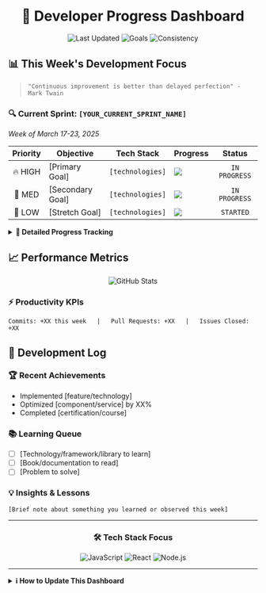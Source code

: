 <div align="center">
  
# 🚀 Developer Progress Dashboard

![Last Updated](https://img.shields.io/badge/last%20updated-March%202025-blue?style=flat-square)
![Goals](https://img.shields.io/badge/goals-active-success?style=flat-square)
![Consistency](https://img.shields.io/badge/consistency-building-orange?style=flat-square)

</div>

## 📊 This Week's Development Focus
> `"Continuous improvement is better than delayed perfection" - Mark Twain`

### 🔍 Current Sprint: `[YOUR_CURRENT_SPRINT_NAME]`
*Week of March 17-23, 2025*

| Priority | Objective | Tech Stack | Progress | Status |
|:--------:|-----------|------------|----------|:------:|
| 🔥 HIGH | [Primary Goal] | `[technologies]` | ![](https://progress-bar.dev/25/?width=80&color=0366d6) | `IN PROGRESS` |
| 🔹 MED | [Secondary Goal] | `[technologies]` | ![](https://progress-bar.dev/50/?width=80&color=0366d6) | `IN PROGRESS` |
| 🔸 LOW | [Stretch Goal] | `[technologies]` | ![](https://progress-bar.dev/10/?width=80&color=0366d6) | `STARTED` |

<details>
<summary><b>🔄 Detailed Progress Tracking</b></summary>
<br>

| Task | Description | Due | Status |
|------|-------------|-----|--------|
| 1️⃣ | [Task description] | Wed | ✅ |
| 2️⃣ | [Task description] | Thu | 🔄 |
| 3️⃣ | [Task description] | Fri | ⏳ |

</details>

## 📈 Performance Metrics

<div align="center">

<!-- Replace YOUR_USERNAME with your actual GitHub username -->
<img src="https://github-readme-stats.vercel.app/api?username=longye-tian&show_icons=true&count_private=true&hide_title=true&hide_border=true&include_all_commits=true&line_height=24&theme=react" alt="GitHub Stats" />

</div>

### ⚡ Productivity KPIs
```
Commits: +XX this week   |   Pull Requests: +XX   |   Issues Closed: +XX
```

## 📝 Development Log

### 🏆 Recent Achievements
- Implemented [feature/technology]
- Optimized [component/service] by XX%
- Completed [certification/course]

### 📚 Learning Queue
- [ ] [Technology/framework/library to learn]
- [ ] [Book/documentation to read]
- [ ] [Problem to solve]

### 💡 Insights & Lessons
```
[Brief note about something you learned or observed this week]
```

---

<div align="center">

### 🛠️ Tech Stack Focus

![JavaScript](https://img.shields.io/badge/-JavaScript-black?style=flat-square&logo=javascript)
![React](https://img.shields.io/badge/-React-black?style=flat-square&logo=react)
![Node.js](https://img.shields.io/badge/-Node.js-black?style=flat-square&logo=Node.js)
<!-- Add your tech stack badges here: https://github.com/Ileriayo/markdown-badges -->

</div>

---

<details>
<summary><b>ℹ️ How to Update This Dashboard</b></summary>
<br>

1. Update progress bars using format: `![](https://progress-bar.dev/XX/?width=80&color=0366d6)`
   - Replace XX with percentage complete (0-100)
2. Update status badges as needed:
   - `NOT STARTED` → `STARTED` → `IN PROGRESS` → `COMPLETED`
   - `BLOCKED` or `ON HOLD` for paused items
3. Update the "Last Updated" badge date
4. Add new achievements and retire completed goals

</details>
